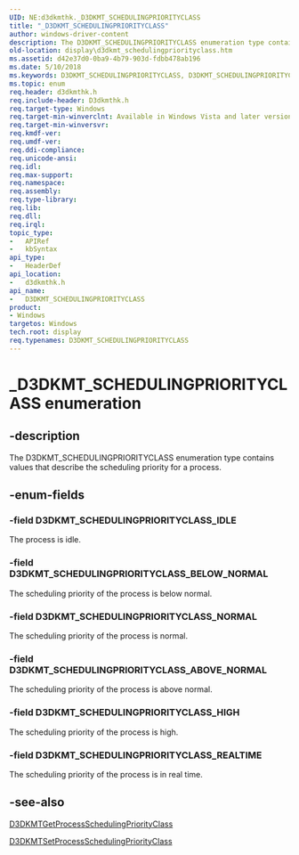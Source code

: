 ```yaml
---
UID: NE:d3dkmthk._D3DKMT_SCHEDULINGPRIORITYCLASS
title: "_D3DKMT_SCHEDULINGPRIORITYCLASS"
author: windows-driver-content
description: The D3DKMT_SCHEDULINGPRIORITYCLASS enumeration type contains values that describe the scheduling priority for a process.
old-location: display\d3dkmt_schedulingpriorityclass.htm
ms.assetid: d42e37d0-0ba9-4b79-903d-fdbb478ab196
ms.date: 5/10/2018
ms.keywords: D3DKMT_SCHEDULINGPRIORITYCLASS, D3DKMT_SCHEDULINGPRIORITYCLASS enumeration [Display Devices], D3DKMT_SCHEDULINGPRIORITYCLASS_ABOVE_NORMAL, D3DKMT_SCHEDULINGPRIORITYCLASS_BELOW_NORMAL, D3DKMT_SCHEDULINGPRIORITYCLASS_HIGH, D3DKMT_SCHEDULINGPRIORITYCLASS_IDLE, D3DKMT_SCHEDULINGPRIORITYCLASS_NORMAL, D3DKMT_SCHEDULINGPRIORITYCLASS_REALTIME, OpenGL_Structs_4e331f58-8ed5-4aff-ac73-5af374f0d556.xml, _D3DKMT_SCHEDULINGPRIORITYCLASS, d3dkmthk/D3DKMT_SCHEDULINGPRIORITYCLASS, d3dkmthk/D3DKMT_SCHEDULINGPRIORITYCLASS_ABOVE_NORMAL, d3dkmthk/D3DKMT_SCHEDULINGPRIORITYCLASS_BELOW_NORMAL, d3dkmthk/D3DKMT_SCHEDULINGPRIORITYCLASS_HIGH, d3dkmthk/D3DKMT_SCHEDULINGPRIORITYCLASS_IDLE, d3dkmthk/D3DKMT_SCHEDULINGPRIORITYCLASS_NORMAL, d3dkmthk/D3DKMT_SCHEDULINGPRIORITYCLASS_REALTIME, display.d3dkmt_schedulingpriorityclass
ms.topic: enum
req.header: d3dkmthk.h
req.include-header: D3dkmthk.h
req.target-type: Windows
req.target-min-winverclnt: Available in Windows Vista and later versions of the Windows operating systems.
req.target-min-winversvr: 
req.kmdf-ver: 
req.umdf-ver: 
req.ddi-compliance: 
req.unicode-ansi: 
req.idl: 
req.max-support: 
req.namespace: 
req.assembly: 
req.type-library: 
req.lib: 
req.dll: 
req.irql: 
topic_type:
-	APIRef
-	kbSyntax
api_type:
-	HeaderDef
api_location:
-	d3dkmthk.h
api_name:
-	D3DKMT_SCHEDULINGPRIORITYCLASS
product:
- Windows
targetos: Windows
tech.root: display
req.typenames: D3DKMT_SCHEDULINGPRIORITYCLASS
---
```


# _D3DKMT_SCHEDULINGPRIORITYCLASS enumeration


## -description


The D3DKMT_SCHEDULINGPRIORITYCLASS enumeration type contains values that describe the scheduling priority for a process.


## -enum-fields




### -field D3DKMT_SCHEDULINGPRIORITYCLASS_IDLE

The process is idle.


### -field D3DKMT_SCHEDULINGPRIORITYCLASS_BELOW_NORMAL

The scheduling priority of the process is below normal.


### -field D3DKMT_SCHEDULINGPRIORITYCLASS_NORMAL

The scheduling priority of the process is normal.


### -field D3DKMT_SCHEDULINGPRIORITYCLASS_ABOVE_NORMAL

The scheduling priority of the process is above normal.


### -field D3DKMT_SCHEDULINGPRIORITYCLASS_HIGH

The scheduling priority of the process is high.


### -field D3DKMT_SCHEDULINGPRIORITYCLASS_REALTIME

The scheduling priority of the process is in real time.


## -see-also




<a href="https://msdn.microsoft.com/library/windows/hardware/ff546992">D3DKMTGetProcessSchedulingPriorityClass</a>



<a href="https://msdn.microsoft.com/library/windows/hardware/ff547182">D3DKMTSetProcessSchedulingPriorityClass</a>
 

 

